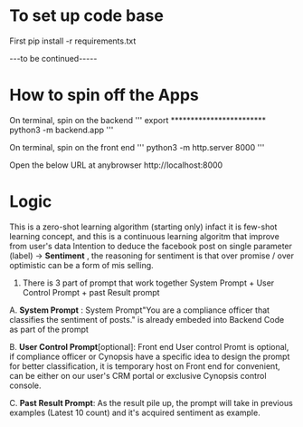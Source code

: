 # To set up code base

First
pip install -r requirements.txt

---to be continued-----

# How to spin off the Apps
On terminal, spin on the backend
 '''
    export ************************
python3 -m backend.app
 '''

 On terminal, spin on the front end
 ''' python3 -m http.server 8000 '''

 Open the below  URL at anybrowser
 http://localhost:8000

 # Logic 
 This is a zero-shot learning algorithm (starting only) infact it is few-shot learning concept, and this is a continuous learning algoritm that improve from user's data
 Intention to deduce the facebook post on single parameter (label) -> **Sentiment** , the reasoning for sentiment is that over promise / over optimistic can be a form of mis selling.

 1. There is 3 part of prompt that work together System Prompt + User Control Prompt + past Result prompt
 
 A. **System Prompt** : System Prompt"You are a compliance officer that classifies the sentiment of posts." is already embeded into Backend Code as part of the prompt
 
 B. **User Control Prompt**[optional]: Front end User control Promt is optional, if compliance officer or Cynopsis have a specific idea to design the prompt for better classification, it is temporary host on Front end for convenient, can be either on our user's CRM portal or exclusive Cynopsis control console.
 
 C. **Past Result Prompt**: As the result pile up, the prompt will take in previous examples (Latest 10 count) and it's acquired sentiment as example. 